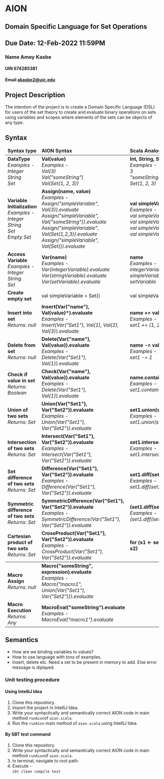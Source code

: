 # AION
## Domain Specific Language for Set Operations 
## Due Date: 12-Feb-2022 11:59PM
### Name Amey Kasbe
#### UIN 674285381
#### Email akasbe2@uic.edu

## Project Description
The intention of the project is to create a Domain Specific Language (DSL) for users of the set theory to create and evaluate binary operations on sets using variables and scopes where elements of the sets can be objects of any type.

## Syntax
<table>
    <thead>
        <tr>
            <td><b>Syntax type</b></td>            
            <td><b>AION Syntax</b></td>
            <td><b>Scala Analogy</b></td>
        </tr>
    </thead>
    <tbody>
        <tr>
            <td><b>DataType</b><br>
            <i>
                Examples - <br>
                Integer<br>
                String<br>
                Set<br>
            </i>
            </td>
            <td>
                <b>Val(value)</b><br>
                <i>
                Examples - <br>
                Val(3) <br>
                Val("someString") <br>
                Val(Set(1, 2, 3)) <br>
                </i>
            </td>
            <td>
                <b>Int, String, Set[Any]</b><br>
                <i>
                Examples - <br>
                3 <br>
                "someString" <br>
                Set(1, 2, 3) <br>
                </i>
            </td>
        </tr>
        <tr>
            <td><b>Variable Initialization</b><br>
            <i>
                Examples - <br>
                Integer<br>
                String<br>
                Set<br>
                Empty Set<br>
            </i>
            </td>
            <td>
                <b>Assign(name, value)</b><br>
                <i>
                Examples - <br>
                Assign("simpleVariable", Val(3)).evaluate <br>
                Assign("simpleVariable", Val("someString")).evaluate <br>
                Assign("simpleVariable", Val(Set(1,2,3)).evaluate <br>
                Assign("simpleVariable", Val(Set()).evaluate <br>
                </i>
            </td>
            <td>
                <b>val simpleVariable = value</b><br>
                <i>
                Examples - <br>
                val simpleVariable = 3 <br>
                val simpleVariable = "someString" <br>
                val simpleVariable = Set(1, 2, 3) <br>
                val simpleVariable = Set() <br>
                </i>
            </td>
        </tr>
        <tr>
            <td><b>Access Variable</b><br>
            <i>
                Examples - <br>
                Integer<br>
                String<br>
                Set<br>
            </i>
            </td>
            <td>
                <b>Var(name)</b><br>
                <i>
                Examples - <br>
                Var(integerVariable).evaluate <br>
                Var(stringVariable).evaluate <br>
                Var(setVariable).evaluate <br>
                </i>
            </td>
            <td>
                <b>name</b><br>
                <i>
                Examples - <br>
                integerVariable <br>
                simpleVariable <br>
                setVariable <br>
                </i>
            </td>
        </tr>
        <tr>
            <td><b>Create empty set</b><br>
            </td>
            <td>val simpleVariable = Set()</td>
            <td>val simpleVariable = Set()</td>
        </tr>
        <tr>
            <td><b>Insert into set</b><br>
            <i>Returns: null </i> 
            </td>
            <td>
                <b>Insert(Var("name"), Val(value)*).evaluate</b><br>
                <i>
                Examples - <br>
                Insert(Var("Set1"), Val(1), Val(2), Val(3)).evaluate
                </i>
            </td>
            <td>
                <b>name += value</b><br>
                <i>
                Examples - <br>
                set1 += (1, 2, 3) <br>
                </i>
            </td>
        </tr>
        <tr>
            <td><b>Delete from set</b><br><i>Returns: null </i></td>
            <td>
                <b>Delete(Var("name"), Val(value)).evaluate</b><br>
                <i>
                    Examples - <br>
                    Delete(Var("Set1"), Val(1)).evaluate
                </i>
            </td>
            <td>
                <b>name -= value</b><br>
                <i>
                    Examples - <br>
                    set1 -= 1 <br>
                </i>
            </td>
        </tr>
        <tr>
            <td><b>Check if value in set</b><br><i>Returns: Boolean </i></td>
            <td>
                <b>Check(Var("name"), Val(value)).evaluate</b><br>
                <i>
                    Examples - <br>
                    Delete(Var("Set1"), Val(1)).evaluate
                </i>
            </td>
            <td>
                <b>name.contains(value)</b><br>
                <i>
                    Examples - <br>
                    set1.contains(1)
                </i>
            </td>
        </tr>
        <tr>
            <td><b>Union of two sets</b><br><i>Returns: Set </i></td>
            <td>
                <b>Union(Var("Set1"), Var("Set2")).evaluate</b><br>
                <i>
                    Examples - <br>
                    Union(Var("Set1"), Var("Set2")).evaluate
                </i>
            </td>
            <td>
                <b>set1.union(set2)</b><br>
                <i>
                    Examples - <br>
                    set1.union(set2)
                </i>
            </td>
        </tr>
        <tr>
            <td><b>Intersection of two sets</b><br><i>Returns: Set </i></td>
            <td>
                <b>Intersect(Var("Set1"), Var("Set2")).evaluate</b><br>
                <i>
                    Examples - <br>
                    Intersect(Var("Set1"), Var("Set2")).evaluate
                </i>
            </td>
            <td>
                <b>set1.intersect(set2)</b><br>
                <i>
                    Examples - <br>
                    set1.intersect(set2)
                </i>
            </td>
        </tr>
        <tr>
            <td><b>Set difference of two sets</b><br><i>Returns: Set </i></td>
            <td>
                <b>Difference(Var("Set1"), Var("Set2")).evaluate</b><br>
                <i>
                    Examples - <br>
                    Difference(Var("Set1"), Var("Set2")).evaluate
                </i>
            </td>
            <td>
                <b>set1.diff(set2)</b><br>
                <i>
                    Examples - <br>
                    set1.diff(set2)
                </i>
            </td>
        </tr>
        <tr>
            <td><b>Symmetric difference of two sets</b><br><i>Returns: Set </i></td>
            <td>
                <b>SymmetricDifference(Var("Set1"), Var("Set2")).evaluate</b><br>
                <i>
                    Examples - <br>
                    SymmetricDifference(Var("Set1"), Var("Set2")).evaluate
                </i>
            </td>
            <td>
                <b>(set1.diff(set2)).union(set2.diff(set1)</b><br>
                <i>
                    Examples - <br>
                    (set1.diff(set2)).union(set2.diff(set1)
                </i>
            </td>
        </tr>
        <tr>
            <td><b>Cartesian product of two sets</b><br><i>Returns: Set </i></td>
            <td>
                <b>CrossProduct(Var("Set1"), Var("Set2")).evaluate</b><br>
                <i>
                    Examples - <br>
                    CrossProduct(Var("Set1"), Var("Set2")).evaluate
                </i>
            </td>
            <td>
                <b>for {s1 <- set1; s2 <- set2} yield (s1, s2)</b><br>
            </td>
        </tr>
            </tbody>
        <tr>
            <td><b>Macro Assign</b><br><i>Returns: null </i></td>
            <td>
                <b>Macro("someString", expression).evaluate</b><br>
                <i>
                    Examples - <br>
                    Macro("macro1", Union(Var("Set1"), Var("Set2"))).evaluate
                </i>
            </td>
            <td>
            </td>
        </tr>
        <tr>
            <td><b>Macro Execution</b><br><i>Returns: Any </i></td>
            <td>
                <b>MacroEval("someString").evaluate</b><br>
                <i>
                    Examples - <br>
                    MacroEval("macro1").evaluate
                </i>
            </td>
            <td>
            </td>
        </tr>
    </tbody>
</table>


## Semantics
* How are we binding variables to values?
* How to use language with tons of examples.
* Insert, delete etc. Need a set to be present in memory to add. Else error message is diplayed.

### Unit testing procedure
#### Using IntelliJ Idea
1. Clone this repository.
2. Import the project in IntelliJ Idea.
3. Write your syntactically and semantically correct AION code in main method `runAion`of `aion.scala`.
4. Run the `runAion` main method of `aion.scala` using IntelliJ Idea.

#### By SBT test command
1. Clone this repository.
2. Write your syntactically and semantically correct AION code in main method `runAion`of `aion.scala`.
3. In terminal, navigate to root path.
4. Execute - <br>
`sbt clean compile test`

  
